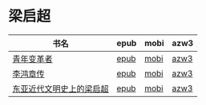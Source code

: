 # 梁启超

| 书名 | epub | mobi | azw3 |
| --- | --- | --- | --- |
| [青年变革者](http://ct.dalanmei.com/f/31084289-571737005-d95414) | [epub](http://ct.dalanmei.com/f/31084289-571737005-d95414) | [mobi](http://ct.dalanmei.com/f/31084289-571605177-776d23) | [azw3](http://ct.dalanmei.com/f/31084289-571916048-320e46) |
| [李鸿章传](http://ct.dalanmei.com/f/31084289-571773308-d0373b) | [epub](http://ct.dalanmei.com/f/31084289-571773308-d0373b) | [mobi](http://ct.dalanmei.com/f/31084289-571495315-dceea8) | [azw3](http://ct.dalanmei.com/f/31084289-571869681-7ef8b6) |
| [东亚近代文明史上的梁启超](None) | [epub](None) | [mobi](None) | [azw3](None) |
